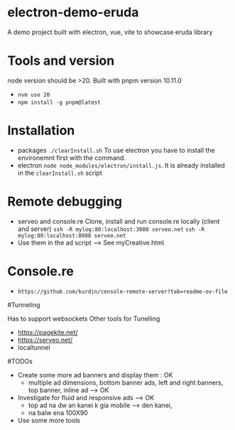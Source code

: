 # electron-demo-eruda

A demo project built with electron, vue, vite to showcase eruda library

# Tools and version

node version should be >20. Built with pnpm version 10.11.0

- `nvm use 20`
- `npm install -g pnpm@latest`

# Installation

- packages `./clearInstall.sh`
  To use electron you have to install the environemnt first with the command.
- electron `node node_modules/electron/install.js`. It is already installed in the `clearInstall.sh` script

# Remote debugging

- serveo and console.re
  Clone, install and run console.re locally (client and server)
  `ssh -R mylog:80:localhost:3000 serveo.net`
  `ssh -R mylog:80:localhost:8088 serveo.net`
- Use them in the ad script --> See myCreative.html

# Console.re

- `https://github.com/kurdin/console-remote-server?tab=readme-ov-file`

#Tunneling

Has to support websockets
Other tools for Tunelling

- https://pagekite.net/
- https://serveo.net/
- localtunnel

#TODOs

- Create some more ad banners and display them : OK
  - multiple ad dimensions, bottom banner ads, left and right banners, top banner, inline ad --> OK
- Investigate for fluid and responsive ads --> OK
  - top ad na dw an kanei k gia mobile --> den kanei,
  - na balw ena 100X90
- Use some more tools

